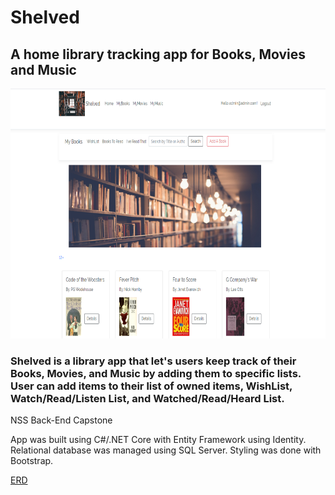 # Shelved 
## A home library tracking app for Books, Movies and Music
<img src="https://github.com/laurenelizamax/Shelved/blob/master/shelvedShot.png" alt="shelved" width="700" height="400">

###  Shelved is a library app that let's users keep track of their Books, Movies, and Music by adding them to specific lists. User can add items to their list of owned items, WishList, Watch/Read/Listen List, and  Watched/Read/Heard List.
 NSS Back-End Capstone

 App was built using C#/.NET Core with Entity Framework using Identity. Relational database was managed using SQL Server. Styling was done with Bootstrap.


[ERD](https://github.com/laurenelizamax/Shelved/blob/master/backendCapstone.pdf) <br />
